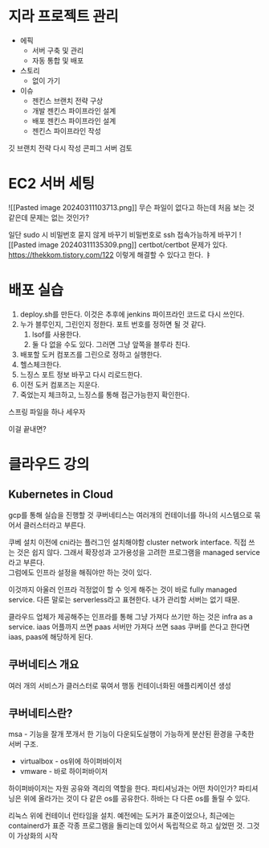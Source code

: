 # 지라 프로젝트 관리
- 에픽
	- 서버 구축 및 관리
	- 자동 통합 및 배포
- 스토리
	- 없이 가기
- 이슈
	- 젠킨스 브랜치 전략 구상
	- 개발 젠킨스 파이프라인 설계
	- 배포 젠킨스 파이프라인 설계
	- 젠킨스 파이프라인 작성

깃 브랜치 전략 다시 작성
콘피그 서버 검토

# EC2 서버 세팅
![[Pasted image 20240311103713.png]]
무슨 파일이 없다고 하는데 처음 보는 것 같은데 문제는 없는 것인가?

일단 sudo 시 비밀번호 묻지 않게 바꾸기
비밀번호로 ssh 접속가능하게 바꾸기
![[Pasted image 20240311135309.png]]
certbot/certbot 문제가 있다. 
https://thekkom.tistory.com/122
이렇게 해결할 수 있다고 한다. ㅑ
# 배포 실습
1. deploy.sh를 만든다. 이것은 추후에 jenkins 파이프라인 코드로 다시 쓰인다.
2. 누가 블루인지, 그린인지 정한다. 포트 번호를 정하면 될 것 같다.
	1. lsof를 사용한다. 
	2. 둘 다 없을 수도 있다. 그러면 그냥 앞쪽을 블루라 친다.
3. 배포할 도커 컴포즈를 그린으로 정하고 실행한다. 
4. 헬스체크한다.
5. 느징스 포트 정보 바꾸고 다시 리로드한다.
6. 이전 도커 컴포즈는 지운다.
7. 죽었는지 체크하고, 느징스를 통해 접근가능한지 확인한다.

스프링 파일을 하나 세우자


이걸 끝내면? 

# 클라우드 강의

## Kubernetes in Cloud

gcp를 통해 실습을 진행할 것
쿠버네티스는 여러개의 컨테이너를 하나의 시스템으로 묶어서 클러스터라고 부른다.

쿠베 설치 이전에 cni라는 플러그인 설치해야함
cluster network interface.
직접 쓰는 것은 쉽지 않다. 
그래서 확장성과 고가용성을 고려한 프로그램을 managed service라고 부른다.  
그럼에도 인프라 설정을 해줘야만 하는 것이 있다.

이것까지 아울러 인프라 걱정없이 할 수 잇게 해주는 것이 바로 fully managed service.
다른 말로는 serverless라고 표현한다. 내가 관리할 서버는 없기 때문.

클라우드 업체가 제공해주는 인프라를 통해 그냥 가져다 쓰기만 하는 것은 infra as a service. iaas
어플까지 쓰면 paas
서버만 가져다 쓰면 saas
쿠버를 쓴다고 한다면 iaas, paas에 해당하게 된다. 

## 쿠버네티스 개요
여러 개의 서비스가 클러스터로 묶여서 행동
컨테이너화된 애플리케이션 생성

## 쿠버네티스란?
msa - 기능을 잘개 쪼개서 한 기능이 다운되도실행이 가능하게 분산된 환경을 구축한 서버 구조.

- virtualbox - os위에 하이퍼바이저
- vmware - 바로 하이퍼바이저

하이퍼바이저는 자원 공유와 격리의 역할을 한다. 
파티셔닝과는 어떤 차이인가?
파티셔닝은 위에 올라가는 것이 다 같은 os를 공유한다. 
하바는 다 다른 os를 돌릴 수 있다. 

리눅스 위에 컨테이너 런타임을 설치. 예전에는 도커가 표준이었으나, 최근에는 containerd가 표준
각종 프로그램을 돌리는데 있어서 독립적으로 하고 싶었떤 것. 그것이 가상화의 시작

